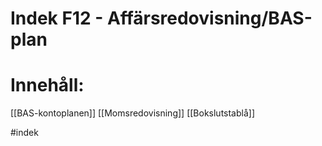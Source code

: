 # Indek F12 - Affärsredovisning/BAS-plan

# Innehåll:

[[BAS-kontoplanen]]
[[Momsredovisning]]
[[Bokslutstablå]]

#indek 